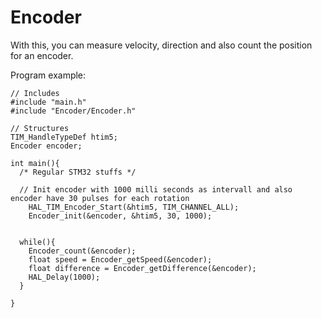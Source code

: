 # Encoder
With this, you can measure velocity, direction and also count the position for an encoder.

Program example:

```
// Includes
#include "main.h"
#include "Encoder/Encoder.h"

// Structures
TIM_HandleTypeDef htim5;
Encoder encoder;

int main(){
  /* Regular STM32 stuffs */

  // Init encoder with 1000 milli seconds as intervall and also encoder have 30 pulses for each rotation
	HAL_TIM_Encoder_Start(&htim5, TIM_CHANNEL_ALL);
	Encoder_init(&encoder, &htim5, 30, 1000);
  
  
  while(){
    Encoder_count(&encoder);
    float speed = Encoder_getSpeed(&encoder);
    float difference = Encoder_getDifference(&encoder);
    HAL_Delay(1000);
  }
  
}
```
